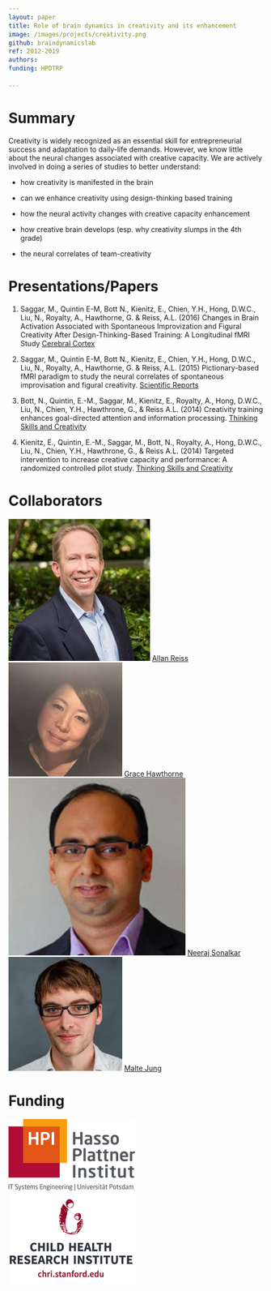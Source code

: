 ```yaml
---
layout: paper
title: Role of brain dynamics in creativity and its enhancement
image: /images/projects/creativity.png
github: braindynamicslab
ref: 2012-2019
authors: 
funding: HPDTRP

---
```


# Summary

Creativity is widely recognized as an essential skill for entrepreneurial success and adaptation to daily-life demands. However, we know little about the neural changes associated with creative capacity. We are actively involved in doing a series of studies to better understand:

- how creativity is manifested in the brain

- can we enhance creativity using design-thinking based training

- how the neural activity changes with creative capacity enhancement

- how creative brain develops (esp. why creativity slumps in the 4th grade)

- the neural correlates of team-creativity


# Presentations/Papers
1. Saggar, M., Quintin E-M, Bott N., Kienitz, E., Chien, Y.H., Hong, D.W.C., Liu, N., Royalty, A., Hawthorne, G. & Reiss, A.L. (2016) Changes in Brain Activation Associated with Spontaneous Improvization and Figural Creativity After Design-Thinking-Based Training: A Longitudinal fMRI Study [Cerebral Cortex](https://doi.org/10.1093/cercor/bhw171)

2. Saggar, M., Quintin E-M, Bott N., Kienitz, E., Chien, Y.H., Hong, D.W.C., Liu, N., Royalty, A., Hawthorne, G. & Reiss, A.L. (2015) Pictionary-based fMRI paradigm to study the neural correlates of spontaneous improvisation and figural creativity. [Scientific Reports](http://www.nature.com/articles/srep10894)

3. Bott, N., Quintin, E.-M., Saggar, M., Kienitz, E., Royalty, A., Hong, D.W.C., Liu, N., Chien, Y.H., Hawthrone, G., & Reiss A.L. (2014) Creativity training enhances goal-directed attention and information processing. [Thinking Skills and Creativity](http://dx.doi.org/10.1016/j.tsc.2014.03.005)

4. Kienitz, E., Quintin, E.-M., Saggar, M., Bott, N., Royalty, A., Hong, D.W.C., Liu, N., Chien, Y.H., Hawthrone, G., & Reiss A.L. (2014) Targeted intervention to increase creative capacity and performance: A randomized controlled pilot study. [Thinking Skills and Creativity](http://dx.doi.org/10.1016/j.tsc.2014.03.002)

# Collaborators
<div class="row">
<div class="col-md-3">
    <img src="../../images/collaborators/allan.jpg" class="img-responsive pull-left">
    <a href="https://profiles.stanford.edu/allan-reiss" target="_blank">Allan Reiss</a>
</div>
<div class="col-md-3">
    <img src="../../images/collaborators/grace.jpeg" class="img-responsive pull-left">
    <a href="https://profiles.stanford.edu/grace-hawthorne" target="_blank">Grace Hawthorne</a>
</div>
<div class="col-md-3">
    <img src="../../images/collaborators/neeraj.jpeg" class="img-responsive pull-left">
    <a href="https://profiles.stanford.edu/neeraj-sonalkar" target="_blank">Neeraj Sonalkar</a>
</div>
<div class="col-md-3">
    <img src="../../images/collaborators/malte.jpeg" class="img-responsive pull-left">
    <a href="http://infosci.cornell.edu/faculty/malte-jung" target="_blank">Malte Jung</a>
</div>    

</div>

<div class="row">

</div>

# Funding
<div class="row">
<div class="col-md-3">
    <img src="../../images/about/hpi-logo.png" class="img-responsive pull-left">
</div>
<div class="col-md-3">
    <img src="../../images/about/chri-logo.png" class="img-responsive pull-left">
</div>
</div>
